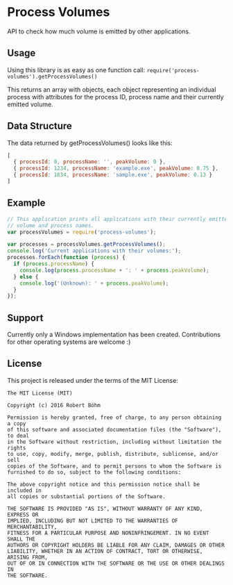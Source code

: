 # Process Volumes

API to check how much volume is emitted by other applications.

## Usage

Using this library is as easy as one function call:
`require('process-volumes').getProcessVolumes()`

This returns an array with objects, each object representing an
individual process with attributes for the process ID, process name and
their currently emitted volume.

## Data Structure

The data returned by getProcessVolumes() looks like this:

```js
[
  { processId: 0, processName: '', peakVolume: 0 },
  { processId: 1234, processName: 'example.exe', peakVolume: 0.75 },
  { processId: 1834, processName: 'sample.exe', peakVolume: 0.13 }
]
```

## Example

```js
// This application prints all applications with their currently emitted
// volume and process names.
var processVolumes = require('process-volumes');

var processes = processVolumes.getProcessVolumes();
console.log('Current applications with their volumes:');
processes.forEach(function (process) {
  if (process.processName) {
    console.log(process.processName + ': ' + process.peakVolume);
  } else {
    console.log('(Unknown): ' + process.peakVolume);
  }
});
```

## Support

Currently only a Windows implementation has been created. Contributions
for other operating systems are welcome :)

## License

This project is released under the terms of the MIT License:

```
The MIT License (MIT)

Copyright (c) 2016 Robert Böhm

Permission is hereby granted, free of charge, to any person obtaining a copy
of this software and associated documentation files (the "Software"), to deal
in the Software without restriction, including without limitation the rights
to use, copy, modify, merge, publish, distribute, sublicense, and/or sell
copies of the Software, and to permit persons to whom the Software is
furnished to do so, subject to the following conditions:

The above copyright notice and this permission notice shall be included in
all copies or substantial portions of the Software.

THE SOFTWARE IS PROVIDED "AS IS", WITHOUT WARRANTY OF ANY KIND, EXPRESS OR
IMPLIED, INCLUDING BUT NOT LIMITED TO THE WARRANTIES OF MERCHANTABILITY,
FITNESS FOR A PARTICULAR PURPOSE AND NONINFRINGEMENT. IN NO EVENT SHALL THE
AUTHORS OR COPYRIGHT HOLDERS BE LIABLE FOR ANY CLAIM, DAMAGES OR OTHER
LIABILITY, WHETHER IN AN ACTION OF CONTRACT, TORT OR OTHERWISE, ARISING FROM,
OUT OF OR IN CONNECTION WITH THE SOFTWARE OR THE USE OR OTHER DEALINGS IN
THE SOFTWARE.
```
